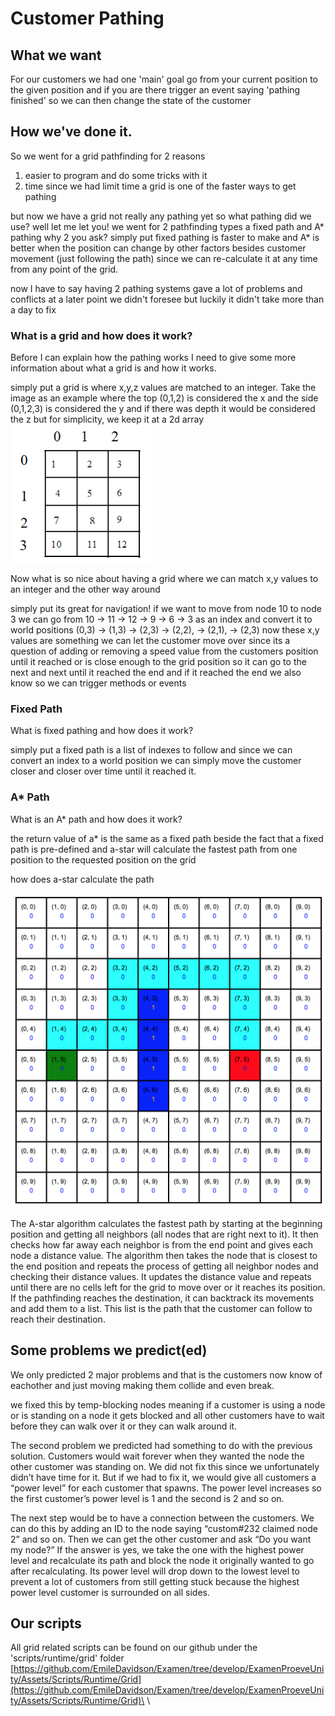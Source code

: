 # Customer Pathing

## What we want

For our customers we had one 'main' goal go from your current position to the given position and if you are there trigger an event saying 'pathing finished' so we can then change the state of the customer&#x20;

## How we've done it.

So we went for a grid pathfinding for 2 reasons

1. easier to program and do some tricks with it&#x20;
2. time since we had limit time a grid is one of the faster ways to get pathing&#x20;

but now we have a grid not really any pathing yet so what pathing did we use? well let me let you! we went for 2 pathfinding types a fixed path and A\* pathing why 2 you ask? simply put fixed pathing is faster to make and A\* is better when the position can change by other factors besides customer movement (just following the path) since we can re-calculate it at any time from any point of the grid.&#x20;

now I have to say having 2 pathing systems gave a lot of problems and conflicts at a later point we didn't foresee but luckily it didn't take more than a day to fix&#x20;

### What is a grid and how does it work?

Before I can explain how the pathing works I need to give some more information about what a grid is and how it works.&#x20;

simply put a grid is where x,y,z values are matched to an integer. Take the image as an example where the top (0,1,2) is considered the x and the side (0,1,2,3) is considered the y and if there was depth it would be considered the z but for simplicity, we keep it at a 2d array \
![](<../../../.gitbook/assets/image (1).png>)&#x20;

Now what is so nice about having a grid where we can match x,y values to an integer and the other way around&#x20;

simply put its great for navigation! if we want to move from node 10 to node 3 we can go from 10 -> 11 -> 12 -> 9 -> 6 -> 3 as an index and convert it to world positions (0,3) -> (1,3) -> (2,3) -> (2,2), -> (2,1), -> (2,3) now these x,y values are something we can let the customer move over since its a question of adding or removing a speed value from the customers position until it reached or is close enough to the grid position so it can go to the next and next until it reached the end and if it reached the end we also know so we can trigger methods or events&#x20;

### Fixed Path

What is fixed pathing and how does it work?&#x20;

simply put a fixed path is a list of indexes to follow and since we can convert an index to a world position we can simply move the customer closer and closer over time until it reached it.&#x20;

### A\* Path

What is an A\* path and how does it work?&#x20;

the return value of a\* is the same as a fixed path beside the fact that a fixed path is pre-defined and a-star will calculate the fastest path from one position to the requested position on the grid&#x20;

how does a-star calculate the path

![](../../../.gitbook/assets/image.png)

The A-star algorithm calculates the fastest path by starting at the beginning position and getting all neighbors (all nodes that are right next to it). It then checks how far away each neighbor is from the end point and gives each node a distance value. The algorithm then takes the node that is closest to the end position and repeats the process of getting all neighbor nodes and checking their distance values. It updates the distance value and repeats until there are no cells left for the grid to move over or it reaches its position. If the pathfinding reaches the destination, it can backtrack its movements and add them to a list. This list is the path that the customer can follow to reach their destination.

## Some problems we predict(ed)&#x20;

We only predicted 2 major problems and that is the customers now know of eachother and just moving making them collide and even break.

we fixed this by temp-blocking nodes meaning if a customer is using a node or is standing on a node it gets blocked and all other customers have to wait before they can walk over it or they can walk around it.&#x20;

The second problem we predicted had something to do with the previous solution. Customers would wait forever when they wanted the node the other customer was standing on. We did not fix this since we unfortunately didn’t have time for it. But if we had to fix it, we would give all customers a “power level” for each customer that spawns. The power level increases so the first customer’s power level is 1 and the second is 2 and so on.

The next step would be to have a connection between the customers. We can do this by adding an ID to the node saying “custom#232 claimed node 2” and so on. Then we can get the other customer and ask “Do you want my node?” If the answer is yes, we take the one with the highest power level and recalculate its path and block the node it originally wanted to go after recalculating. Its power level will drop down to the lowest level to prevent a lot of customers from still getting stuck because the highest power level customer is surrounded on all sides.

## Our scripts

All grid related scripts can be found on our github under the 'scripts/runtime/grid' folder\
[https://github.com/EmileDavidson/Examen/tree/develop/ExamenProeveUnity/Assets/Scripts/Runtime/Grid](https://github.com/EmileDavidson/Examen/tree/develop/ExamenProeveUnity/Assets/Scripts/Runtime/Grid)\
\

